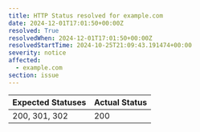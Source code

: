 ```yaml
---
title: HTTP Status resolved for example.com
date: 2024-12-01T17:01:50+00:00Z
resolved: True
resolvedWhen: 2024-12-01T17:01:50+00:00Z
resolvedStartTime: 2024-10-25T21:09:43.191474+00:00
severity: notice
affected:
  - example.com
section: issue
---
```


| Expected Statuses | Actual Status  |
|-------------------|----------------|
| 200, 301, 302 | 200 |
